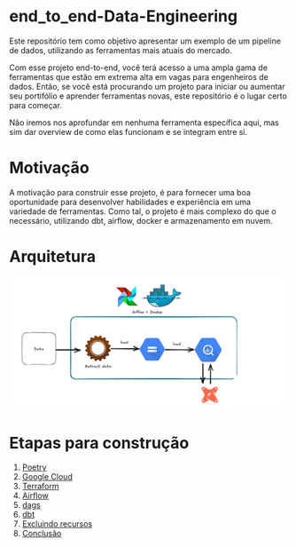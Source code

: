 # end_to_end-Data-Engineering

Este repositório tem como objetivo apresentar um exemplo de um pipeline de dados, utilizando as ferramentas mais atuais do mercado.

Com esse projeto end-to-end, você terá acesso a uma ampla gama de ferramentas que estão em extrema alta em vagas para engenheiros de dados. Então, se você está procurando um projeto para iniciar ou aumentar seu portifólio e aprender ferramentas novas, este repositório é o lugar certo para começar.

Não iremos nos aprofundar em nenhuma ferramenta específica aqui, mas sim dar overview de como elas funcionam e se integram entre si.

# Motivação

A motivação para construir esse projeto, é para fornecer uma boa oportunidade para desenvolver habilidades e experiência em uma variedade de ferramentas. Como tal, o projeto é mais complexo do que o necessário, utilizando dbt, airflow, docker e armazenamento em nuvem.

# Arquitetura

![Arquitetura](imagens/arquitetura.png)

# Etapas para construção

1. [Poetry](instrucoes/poetry.md)
2. [Google Cloud](instrucoes/google-cloud.md)
3. [Terraform](instrucoes/terraform.md)
4. [Airflow](instrucoes/docker_airflow.md)
5. [dags](instrucoes/dags.md)
6. [dbt](instrucoes/dbt.md)
7. [Excluindo recursos](instrucoes/destroy.md)
8. [Conclusão](instrucoes/conclusao.md)
